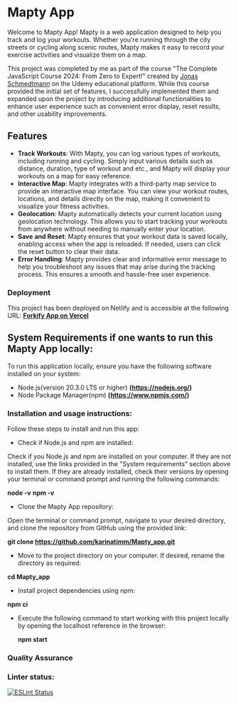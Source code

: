 # Mapty App

Welcome to Mapty App! Mapty is a web application designed to help you track and log your workouts. Whether you're running through the city streets or cycling along scenic routes, Mapty makes it easy to record your exercise activities and visualize them on a map.

This project was completed by me as part of the course "The Complete JavaScript Course 2024: From Zero to Expert!" created by [Jonas Schmedtmann](https://twitter.com/jonasschmedtman) on the Udemy educational platform. While this course provided the initial set of features, I successfully implemented them and expanded upon the project by introducing additional functionalities to enhance user experience such as convenient error display, reset results, and other usability improvements.

## Features

- **Track Workouts**: With Mapty, you can log various types of workouts, including running and cycling. Simply input various details such as distance, duration, type of workout and etc., and Mapty will display your workouts on a map for easy reference.
- **Interactive Map**: Mapty integrates with a third-party map service to provide an interactive map interface. You can view your workout routes, locations, and details directly on the map, making it convenient to visualize your fitness activities.
- **Geolocation**: Mapty automatically detects your current location using geolocation technology. This allows you to start tracking your workouts from anywhere without needing to manually enter your location.
- **Save and Reset**: Mapty ensures that your workout data is saved locally, enabling access when the app is reloaded. If needed, users can click the reset button to clear their data.
- **Error Handling**: Mapty provides clear and informative error message to help you troubleshoot any issues that may arise during the tracking process. This ensures a smooth and hassle-free user experience.

### Deployment

This project has been deployed on Netlify and is accessible at the following URL:
**[Forkify App on Vercel]()**

## System Requirements if one wants to run this Mapty App locally:

To run this application locally, ensure you have the following software installed on your system:

- Node.js(version 20.3.0 LTS or higher) **(https://nodejs.org/)**
- Node Package Manager(npm) **(https://www.npmjs.com/)**

### Installation and usage instructions:

Follow these steps to install and run this app:

- Check if Node.js and npm are installed:

Check if you Node.js and npm are installed on your computer. If they are not installed, use the links provided in the "System requirements" section above to install them. If they are already installed, check their versions by opening your terminal or command prompt and running the following commands:

**node -v**
**npm -v**

- Clone the Mapty App repository:

Open the terminal or command prompt, navigate to your desired directory, and clone the repository from GitHub using the provided link:

**git clone https://github.com/karinatimm/Mapty_app.git**

- Move to the project directory on your computer. If desired, rename the directory as required:

**cd Mapty_app**

- Install project dependencies using npm:

**npm ci**

- Execute the following command to start working with this project locally by opening the localhost reference in the browser:

  **npm start**

### Quality Assurance

### Linter status:

[![ESLint Status](https://img.shields.io/badge/ESLint-Passing-brightgreen.svg)](https://github.com/karinatimm/Mapty_app.git)
